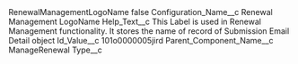 <?xml version="1.0" encoding="UTF-8"?>
<CustomMetadata xmlns="http://soap.sforce.com/2006/04/metadata" xmlns:xsi="http://www.w3.org/2001/XMLSchema-instance" xmlns:xsd="http://www.w3.org/2001/XMLSchema">
    <label>RenewalManagementLogoName</label>
    <protected>false</protected>
    <values>
        <field>Configuration_Name__c</field>
        <value xsi:type="xsd:string">Renewal Management LogoName</value>
    </values>
    <values>
        <field>Help_Text__c</field>
        <value xsi:type="xsd:string">This Label is used in Renewal Management functionality. It stores the name of record of  Submission Email Detail object</value>
    </values>
    <values>
        <field>Id_Value__c</field>
        <value xsi:type="xsd:string">101o0000005jird</value>
    </values>
    <values>
        <field>Parent_Component_Name__c</field>
        <value xsi:type="xsd:string">ManageRenewal</value>
    </values>
    <values>
        <field>Type__c</field>
        <value xsi:nil="true"/>
    </values>
</CustomMetadata>
